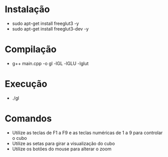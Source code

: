 # Instalação

- sudo apt-get install freeglut3 -y
- sudo apt-get install freeglut3-dev -y

# Compilação 

- g++ main.cpp -o gl -lGL -lGLU -lglut

# Execução

- ./gl

# Comandos

- Utilize as teclas de F1 a F9 e as teclas numéricas de 1 a 9 para controlar o cubo
- Utilize as setas para girar a visualização do cubo
- Utilize os botões do mouse para alterar o zoom